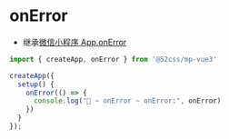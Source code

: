 # onError

* 继承[微信小程序 App.onError](https://developers.weixin.qq.com/miniprogram/dev/reference/api/App.html#onError)

```ts
import { createApp, onError } from '@52css/mp-vue3'

createApp({
  setup() {
    onError(() => {
      console.log("🚀 ~ onError ~ onError:", onError)
    })
  }
});
  ```